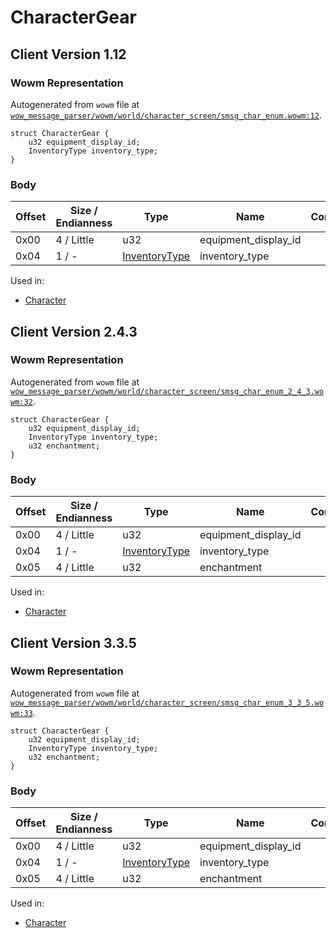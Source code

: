 # CharacterGear

## Client Version 1.12

### Wowm Representation

Autogenerated from `wowm` file at [`wow_message_parser/wowm/world/character_screen/smsg_char_enum.wowm:12`](https://github.com/gtker/wow_messages/tree/main/wow_message_parser/wowm/world/character_screen/smsg_char_enum.wowm#L12).
```rust,ignore
struct CharacterGear {
    u32 equipment_display_id;
    InventoryType inventory_type;
}
```
### Body

| Offset | Size / Endianness | Type | Name | Comment |
| ------ | ----------------- | ---- | ---- | ------- |
| 0x00 | 4 / Little | u32 | equipment_display_id |  |
| 0x04 | 1 / - | [InventoryType](inventorytype.md) | inventory_type |  |


Used in:
* [Character](character.md)

## Client Version 2.4.3

### Wowm Representation

Autogenerated from `wowm` file at [`wow_message_parser/wowm/world/character_screen/smsg_char_enum_2_4_3.wowm:32`](https://github.com/gtker/wow_messages/tree/main/wow_message_parser/wowm/world/character_screen/smsg_char_enum_2_4_3.wowm#L32).
```rust,ignore
struct CharacterGear {
    u32 equipment_display_id;
    InventoryType inventory_type;
    u32 enchantment;
}
```
### Body

| Offset | Size / Endianness | Type | Name | Comment |
| ------ | ----------------- | ---- | ---- | ------- |
| 0x00 | 4 / Little | u32 | equipment_display_id |  |
| 0x04 | 1 / - | [InventoryType](inventorytype.md) | inventory_type |  |
| 0x05 | 4 / Little | u32 | enchantment |  |


Used in:
* [Character](character.md)

## Client Version 3.3.5

### Wowm Representation

Autogenerated from `wowm` file at [`wow_message_parser/wowm/world/character_screen/smsg_char_enum_3_3_5.wowm:33`](https://github.com/gtker/wow_messages/tree/main/wow_message_parser/wowm/world/character_screen/smsg_char_enum_3_3_5.wowm#L33).
```rust,ignore
struct CharacterGear {
    u32 equipment_display_id;
    InventoryType inventory_type;
    u32 enchantment;
}
```
### Body

| Offset | Size / Endianness | Type | Name | Comment |
| ------ | ----------------- | ---- | ---- | ------- |
| 0x00 | 4 / Little | u32 | equipment_display_id |  |
| 0x04 | 1 / - | [InventoryType](inventorytype.md) | inventory_type |  |
| 0x05 | 4 / Little | u32 | enchantment |  |


Used in:
* [Character](character.md)

